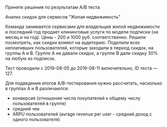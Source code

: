 Приняте решения по результатам А/В теста

Анализ скидок для сервисов "Жилая недвижимость"

Команда занимается сервисами для владельцев жилой недвижимости и последний год продает клининговые услуги по модели подписки (на месяц и на год). Цены - 200 и 1000 руб. соответственно.
Решили посмотреть, как скидки влияют на аудиторию. Поделили всех неплативших пользователей, которые заходили в период скидок, на группы А и В. Группе А не давали скидок, а группе В дали скидку 30% на любую из подписок.

Тест проводили с 2019-08-05 до 2019-08-11 включительно, ID теста — 127.

Для подведения итогов А/В-тестирования нужно рассчитать, насколько в группах А и В различаются:

- конверсия (отношение числа покупателей к общему числу пользователей в группе)
- средний чек
- ARPU пользователей (avrage revenue per user - средний доход с одного пользователя)
